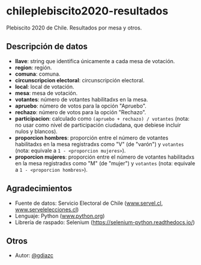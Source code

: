 # chileplebiscito2020-resultados
Plebiscito 2020 de Chile. Resultados por mesa y otros.

## Descripción de datos

- **llave**: string que identifica únicamente a cada mesa de votación.
- **region**: región.
- **comuna**: comuna.
- **circunscripcion electoral**: circunscripción electoral.
- **local**: local de votación.
- **mesa**: mesa de votación.
- **votantes**: número de votantes habilitadxs en la mesa.
- **apruebo**: número de votos para la opción "Apruebo".
- **rechazo**: número de votos para la opción "Rechazo".
- **participacion**: calculado como `(apruebo + rechazo) / votantes` (nota: no usar como nivel de participación ciudadana, que debiese incluir nulos y blancos).
- **proporcion hombres**: proporción entre el número de votantes habilitadxs en la mesa registradxs como "V" (de "varón") y `votantes` (nota: equivale a `1 - <proporcion mujeres>`).
- **proporcion mujeres**: proporción entre el número de votantes habilitadxs en la mesa registradxs como "M" (de "mujer") y `votantes` (nota: equivale a `1 - <proporcion hombres>`).

## Agradecimientos
 
 - Fuente de datos: Servicio Electoral de Chile (www.servel.cl, www.servelelecciones.cl)
 - Lenguaje: Python (www.python.org)
 - Librería de raspado: Selenium (https://selenium-python.readthedocs.io/)

## Otros

- Autor: [@gdiazc](https://www.twitter.com/gdiazc)
